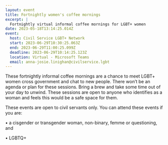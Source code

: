 ```yaml
---
layout: event
title: Fortnightly women's coffee mornings
excerpt: |
  Fortnightly virtual informal coffee mornings for LGBT+ women
date: 2023-05-18T13:14:25.014Z
event:
  host: Civil Service LGBT+ Network
  start: 2023-06-29T10:30:25.063Z
  end: 2023-06-29T11:00:25.099Z
  deadline: 2023-06-29T10:14:25.123Z
  location: Virtual - Microsoft Teams
  email: anna-josie.linighan@civilservice.lgbt
---
```

These fortnightly informal coffee mornings are a chance to meet LGBT+ women cross government and chat to new people. There won’t be an agenda or plan for these sessions. Bring a brew and take some time out of your day to unwind. These sessions are open to anyone who identifies as a woman and feels this would be a safe space for them.
 



These events are open to civil servants only. You can attend these events if you are:

• a cisgender or transgender woman, non-binary, femme or questioning, and

• LGBTQ+
